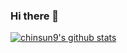 ### Hi there 👋

[![chinsun9's github stats](https://github-readme-stats.vercel.app/api?username=chinsun9)](https://github.com/anuraghazra/github-readme-stats)


<!--
**chinsun9/chinsun9** is a ✨ _special_ ✨ repository because its `README.md` (this file) appears on your GitHub profile.

Here are some ideas to get you started:

- 🔭 I’m currently working on ...
- 🌱 I’m currently learning ...
- 👯 I’m looking to collaborate on ...
- 🤔 I’m looking for help with ...
- 💬 Ask me about ...
- 📫 How to reach me: ...
- 😄 Pronouns: ...
- ⚡ Fun fact: ...
-->
